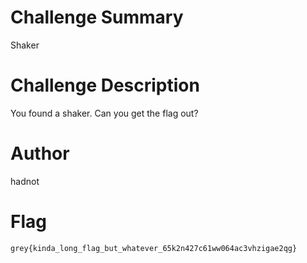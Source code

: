 # Challenge Summary

Shaker

# Challenge Description

You found a shaker. Can you get the flag out?

# Author

hadnot

# Flag

`grey{kinda_long_flag_but_whatever_65k2n427c61ww064ac3vhzigae2qg}`
